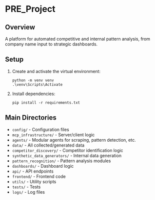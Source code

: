 # PRE_Project

## Overview
A platform for automated competitive and internal pattern analysis, from company name input to strategic dashboards.

## Setup
1. Create and activate the virtual environment:
   ```
   python -m venv venv
   .\venv\Scripts\Activate
   ```
2. Install dependencies:
   ```
   pip install -r requirements.txt
   ```

## Main Directories
- `config/` - Configuration files
- `mcp_infrastructure/` - Server/client logic
- `agents/` - Modular agents for scraping, pattern detection, etc.
- `data/` - All collected/generated data
- `competitor_discovery/` - Competitor identification logic
- `synthetic_data_generators/` - Internal data generation
- `pattern_recognition/` - Pattern analysis modules
- `dashboards/` - Dashboard logic
- `api/` - API endpoints
- `frontend/` - Frontend code
- `utils/` - Utility scripts
- `tests/` - Tests
- `logs/` - Log files 